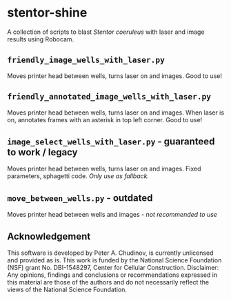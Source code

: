 # stentor-shine
A collection of scripts to blast *Stentor coeruleus* with laser and image results using Robocam.

## `friendly_image_wells_with_laser.py`
Moves printer head between wells, turns laser on and images. Good to use!

## `friendly_annotated_image_wells_with_laser.py`
Moves printer head between wells, turns laser on and images. When laser is on, annotates frames with an asterisk in top left corner. Good to use!

## `image_select_wells_with_laser.py` - **guaranteed to work / legacy**
Moves printer head between wells, turns laser on and images. Fixed parameters, sphagetti code. *Only use as fallback.*

## `move_between_wells.py` - **outdated**
Moves printer head between wells and images - *not recommended to use*

## Acknowledgement
This software is developed by Peter A. Chudinov, is currently unlicensed and provided as is. This work is funded by the National Science Foundation (NSF) grant No. DBI-1548297, Center for Cellular Construction. Disclaimer: Any opinions, findings and conclusions or recommendations expressed in this material are those of the authors and do not necessarily reflect the views of the National Science Foundation.

